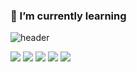 ### 🌱 I’m currently learning

<!--
**YunyLee/YunyLee** is a ✨ _special_ ✨ repository because its `README.md` (this file) appears on your GitHub profile.

Here are some ideas to get you started:

- 🔭 I’m currently working on ...
- 🌱 I’m currently learning ...
- 👯 I’m looking to collaborate on ...
- 🤔 I’m looking for help with ...
- 💬 Ask me about ...
- 📫 How to reach me: ...
- 😄 Pronouns: ...
- ⚡ Fun fact: ...
-->

![header](https://capsule-render.vercel.app/api?type=waving&color=gradient&height=300&section=header&text=YunYonng%20Lee&fontSize=90&animation=twinkling)

<img src = "https://img.shields.io/badge/-Python-000000?style=flat&logo=Python">
<img src = "https://img.shields.io/badge/-Django-800000?style=flat&logo=Django">
<img src = "https://img.shields.io/badge/-HTML5-009900?style=flat&logo=HTML5">
<img src = "https://img.shields.io/badge/-CSS3-0080ff?style=flat&logo=CSS3">
<img src = "https://img.shields.io/badge/-SQLite-8977ad?style=flat&logo=SQLite">

